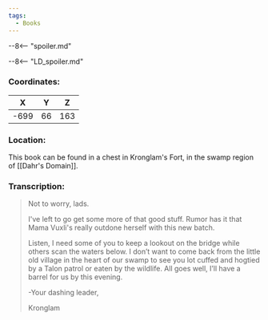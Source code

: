 ```yaml
---
tags:
  - Books
---
```


--8<-- "spoiler.md"

--8<-- "LD_spoiler.md"

### Coordinates:
| **X** | **Y**| **Z** |
|:-----:|:----:|:-----:|
|-699  |66   |163  |

### Location:
This book can be found in a chest in Kronglam's Fort, in the swamp region of [[Dahr's Domain]]. 

### Transcription:
> Not to worry, lads.
>
> I've left to go get some more of that good stuff. Rumor has it that Mama Vuxli's really outdone herself with this new batch.
>
> Listen, I need some of you to keep a lookout on the bridge while others scan the waters below. I don’t want to come back from the little old village in the heart of our swamp to see you lot cuffed and hogtied by a Talon patrol or eaten by the wildlife. All goes well, I’ll have a barrel for us by this evening.
>
> -Your dashing leader,
>
> Kronglam

